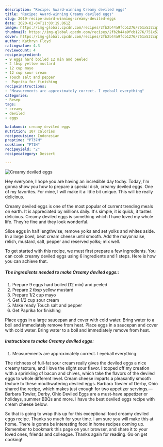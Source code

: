 ```yaml
---
description: "Recipe: Award-winning Creamy deviled eggs"
title: "Recipe: Award-winning Creamy deviled eggs"
slug: 2019-recipe-award-winning-creamy-deviled-eggs
date: 2020-02-04T11:00:19.861Z
image: https://img-global.cpcdn.com/recipes/2fb2b44a9fcb1276/751x532cq70/creamy-deviled-eggs-recipe-main-photo.jpg
thumbnail: https://img-global.cpcdn.com/recipes/2fb2b44a9fcb1276/751x532cq70/creamy-deviled-eggs-recipe-main-photo.jpg
cover: https://img-global.cpcdn.com/recipes/2fb2b44a9fcb1276/751x532cq70/creamy-deviled-eggs-recipe-main-photo.jpg
author: Kathryn Floyd
ratingvalue: 4.3
reviewcount: 4
recipeingredient:
- 9 eggs hard boiled 12 min and peeled
- 2 tbsp yellow mustard
- 12 cup mayo
- 12 cup sour cream
- Touch salt and pepper
-  Paprika for finishing
recipeinstructions:
- "Measurements are approximately correct. I eyeball everything"
categories:
- Resep
tags:
- creamy
- deviled
- eggs

katakunci: creamy deviled eggs
nutrition: 107 calories
recipecuisine: Indonesian
preptime: "PT37M"
cooktime: "PT1H"
recipeyield: "2"
recipecategory: Dessert

---
```



![Creamy deviled eggs](https://img-global.cpcdn.com/recipes/2fb2b44a9fcb1276/751x532cq70/creamy-deviled-eggs-recipe-main-photo.jpg)

Hey everyone, I hope you are having an incredible day today. Today, I'm gonna show you how to prepare a special dish, creamy deviled eggs. One of my favorites. For mine, I will make it a little bit unique. This will be really delicious.

Creamy deviled eggs is one of the most popular of current trending meals on earth. It is appreciated by millions daily. It's simple, it is quick, it tastes delicious. Creamy deviled eggs is something which I have loved my whole life. They're fine and they look wonderful.

Slice eggs in half lengthwise; remove yolks and set yolks and whites aside. In a large bowl, beat cream cheese until smooth. Add the mayonnaise, relish, mustard, salt, pepper and reserved yolks; mix well.


To get started with this recipe, we must first prepare a few ingredients. You can cook creamy deviled eggs using 6 ingredients and 1 steps. Here is how you can achieve that.

##### The ingredients needed to make Creamy deviled eggs::

1. Prepare 9 eggs hard boiled (12 min) and peeled
1. Prepare 2 tbsp yellow mustard
1. Prepare 1/2 cup mayo
1. Get 1/2 cup sour cream
1. Make ready Touch salt and pepper
1. Get  Paprika for finishing


Place eggs in a large saucepan and cover with cold water. Bring water to a boil and immediately remove from heat. Place eggs in a saucepan and cover with cold water. Bring water to a boil and immediately remove from heat. 

##### Instructions to make Creamy deviled eggs:

1. Measurements are approximately correct. I eyeball everything


The richness of full-fat sour cream really gives the deviled eggs a nice creamy texture, and I love the slight sour flavor. I topped off my creation with a sprinkling of bacon and chives, which take the flavors of the deviled eggs to whole different level. Cream cheese imparts a pleasantly smooth texture to these mouthwatering deviled eggs. Barbara Towler of Derby, Ohio shared the recipe, which makes just enough for two appetizer servings.—Barbara Towler, Derby, Ohio Deviled Eggs are a must-have appetizer or holidays, summer BBQs and more. I have the best deviled eggs recipe with cream cheese below. 

So that is going to wrap this up for this exceptional food creamy deviled eggs recipe. Thanks so much for your time. I am sure you will make this at home. There is gonna be interesting food in home recipes coming up. Remember to bookmark this page on your browser, and share it to your loved ones, friends and colleague. Thanks again for reading. Go on get cooking!
